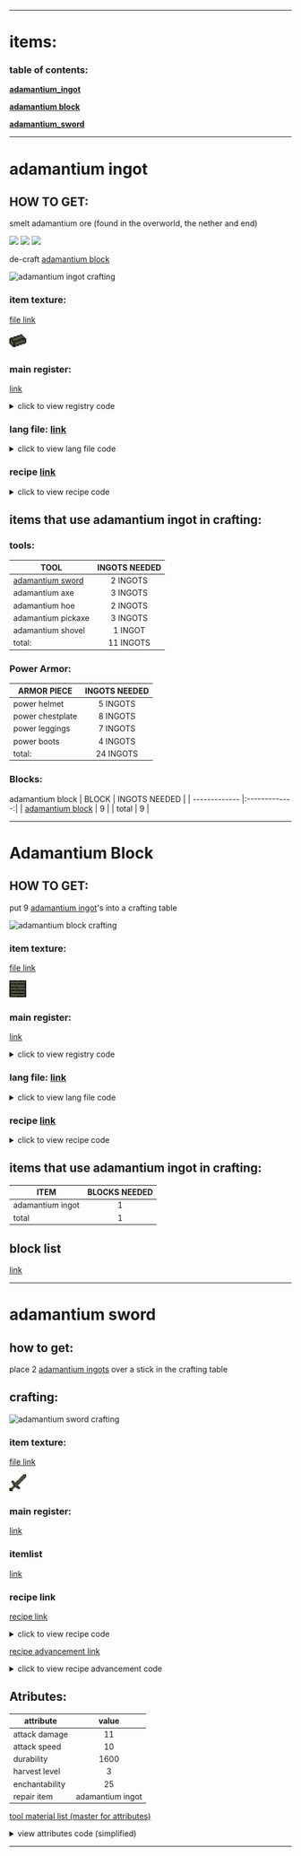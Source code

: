 ___
# items: 	

### table of contents:
[**adamantium_ingot**](https://github.com/SmakrypAB/WhaarghHammer-1.14.4/blob/unfinnished-code/items.md#adamantium_ingot)

[**adamantium block**](https://github.com/SmakrypAB/WhaarghHammer/blob/master/items.md#adamantium-block)

[**adamantium_sword**](https://github.com/SmakrypAB/WhaarghHammer-1.14.4/blob/unfinnished-code/items.md#adamantium-sword)
___
# adamantium ingot 

## HOW TO GET: 
smelt adamantium ore (found in the overworld, the nether and end)

<img src="https://cdn.discordapp.com/attachments/390208204984025088/684100817552408619/unknown.png"> <img src="https://media.discordapp.net/attachments/390208204984025088/684097878666510358/unknown.png"> <img src="https://cdn.discordapp.com/attachments/390208204984025088/684098191255404562/unknown.png">

de-craft [adamantium block](https://github.com/SmakrypAB/WhaarghHammer/blob/master/items.md#adamantium-block)

<img src="https://cdn.discordapp.com/attachments/390208204984025088/684096612523573269/unknown.png" alt="adamantium ingot crafting">

### item texture:  
[file link](https://github.com/SmakrypAB/WhaarghHammer-1.14.4/blob/41874cc925adf76cfffc23f0f1af09dd814beb78/src/main/java/smakrypsletaren/whaarghhammer/lists/ItemList.java#L7)


<img src="https://github.com/SmakrypAB/WhaarghHammer-1.14.4/blob/master/src/main/resources/assets/whaarghhammer/textures/item/adamantium_ingot.png" alt="adamantium ingot" height="30" width="30"/>

### main register: 

[link](https://github.com/SmakrypAB/WhaarghHammer-1.14.4/blob/41874cc925adf76cfffc23f0f1af09dd814beb78/src/main/java/smakrypsletaren/whaarghhammer/WhaarghHammer.java#L85)

<details>
<summary>click to view registry code</summary>
<p>

```java
ItemList.adamantium_ingot = new Item(new Item.Properties().group(ItemGroup.MISC)).setRegistryName(location("adamantium_ingot")),
```
</p>
</details>

### lang file: [link](https://github.com/SmakrypAB/WhaarghHammer-1.14.4/blob/41874cc925adf76cfffc23f0f1af09dd814beb78/src/main/resources/assets/whaarghhammer/lang/en_us.json#L2)

<details>
<summary>click to view lang file code</summary>
<p>

```json
"item.whaarghhammer.adamantium_ingot": "adamantium ingot",
```

</p>
</details>


### recipe [link](https://github.com/SmakrypAB/WhaarghHammer-1.14.4/blob/master/src/main/resources/data/whaarghhammer/recipes/tutorial_item_crafting.json)

<details>
<summary>click to view recipe code</summary>
<p>

```json
{
	"type": "minecraft:crafting_shapeless",
	"ingredients": [
		{ "item": "whaarghhammer:tutorial_block" }
	],
	"result": {
		"item": "whaarghhammer:tutorial_item",
		"count": 9
 	}
}
```

</p>
</details>


## items that use adamantium ingot in crafting:
### tools: 
|  TOOL | INGOTS NEEDED |
| ------------- |:-------------:|
| [adamantium sword](https://github.com/SmakrypAB/WhaarghHammer-1.14.4/blob/unfinnished-code/items.md#adamantium-sword) | 2 INGOTS |
| adamantium axe | 3 INGOTS |
| adamantium hoe | 2 INGOTS |
| adamantium pickaxe | 3 INGOTS |
| adamantium shovel | 1 INGOT |
| total: | 11 INGOTS |
### Power Armor:
| ARMOR PIECE | INGOTS NEEDED |
| ------------- |:-------------:|
| power helmet | 5 INGOTS |
| power chestplate | 8 INGOTS | 
| power leggings | 7 INGOTS  |
| power boots | 4 INGOTS |
| total: | 24 INGOTS |
### Blocks:

adamantium block
|  BLOCK | INGOTS NEEDED |
| ------------- |:-------------:|
| [adamantium block](https://github.com/SmakrypAB/WhaarghHammer/blob/master/items.md#adamantium-block) | 9 |
| total | 9 |
___

# Adamantium Block


## HOW TO GET:

put 9 [adamantium ingot](https://github.com/SmakrypAB/WhaarghHammer-1.14.4/blob/unfinnished-code/items.md#adamantium_ingot)'s into a crafting table


<img src="https://cdn.discordapp.com/attachments/390208204984025088/685660829617618958/unknown.png" alt="adamantium block crafting">

### item texture:  
[file link](https://github.com/SmakrypAB/WhaarghHammer-1.14.4/blob/41874cc925adf76cfffc23f0f1af09dd814beb78/src/main/java/smakrypsletaren/whaarghhammer/lists/ItemList.java#L7)


<img src="https://github.com/SmakrypAB/WhaarghHammer/blob/master/src/main/resources/assets/whaarghhammer/textures/block/adamantium_block.png" alt="adamantium block" height="30" width="30"/>


### main register: 

[link](https://github.com/SmakrypAB/WhaarghHammer/blob/9b2fddaee1c97e26d90f52a338ec47521984f535/src/main/java/smakrypsletaren/whaarghhammer/WhaarghHammer.java#L107)

<details>
<summary>click to view registry code</summary>
<p>

```java
ItemList.adamantium_block = new BlockItem(BlockList.adamantium_block, new Item.Properties().group(WhaarghH)).setRegistryName(BlockList.adamantium_block.getRegistryName()),
```
</p>
</details>


### lang file: [link](https://github.com/SmakrypAB/WhaarghHammer-1.14.4/blob/41874cc925adf76cfffc23f0f1af09dd814beb78/src/main/resources/assets/whaarghhammer/lang/en_us.json#L2)


<details>
<summary>click to view lang file code</summary>
<p>

```json
"item.whaarghhammer.adamantium_block": "adamantium block",
```

</p>
</details>

### recipe [link](https://github.com/SmakrypAB/WhaarghHammer/blob/master/src/main/resources/data/whaarghhammer/recipes/adamantium_block.json)

<details>
<summary>click to view recipe code</summary>
<p>

```json
  
{
	"type": "minecraft:crafting_shaped",
	"pattern": [
		"XXX",
		"XXX",
		"XXX"
	],
	"key": {
		"X": {
			"item": "whaarghhammer:adamantium_ingot"
		}
	},
	"result": {
		"item": "whaarghhammer:adamantium_block"
 	}
}
```

</p>
</details>

## items that use adamantium ingot in crafting:

|  ITEM | BLOCKS NEEDED |
| ------------- |:-------------:|
| adamantium ingot | 1 |
| total | 1 |

## block list
[link](https://github.com/SmakrypAB/WhaarghHammer-1.14.4-out-dated-/blob/master/src/main/java/smakrypsletaren/whaarghhammer/lists/BlockList.java)

___

# adamantium sword

## how to get:
place 2 [adamantium ingots](https://github.com/SmakrypAB/WhaarghHammer-1.14.4/blob/unfinnished-code/items.md#adamantium_ingot) over a stick in the crafting table

## crafting: 

<img src="https://cdn.discordapp.com/attachments/390208204984025088/684093543366524982/unknown.png" alt="adamantium sword crafting">

### item texture:  
[file link](https://github.com/SmakrypAB/WhaarghHammer-1.14.4/blob/41874cc925adf76cfffc23f0f1af09dd814beb78/src/main/java/smakrypsletaren/whaarghhammer/lists/ItemList.java#L7)


<img src="https://github.com/SmakrypAB/WhaarghHammer-1.14.4/blob/master/src/main/resources/assets/whaarghhammer/textures/item/adamantium_sword.png" alt="adamantium sword" height="30" width="30"/>

### main register:

[link](https://github.com/SmakrypAB/WhaarghHammer-1.14.4/blob/445bb9d78873a7919067a13e5e98c70dc85981f3/src/main/java/smakrypsletaren/whaarghhammer/WhaarghHammer.java#L94)

### itemlist

[link](https://github.com/SmakrypAB/WhaarghHammer-1.14.4/blob/dfba025200b4dbf5bd9bce26412028bca9ef915f/src/main/java/smakrypsletaren/whaarghhammer/lists/ItemList.java#L9)

### recipe link

[recipe link](https://github.com/SmakrypAB/WhaarghHammer-1.14.4/blob/master/src/main/resources/data/whaarghhammer/recipes/adamantium_sword.json)


<details>
<summary>click to view recipe code</summary>
<p>

```json
{
	"type": "minecraft:crafting_shaped",
	"pattern": [
		"X",
		"X",
		"#"
	],
	"key": {
		"#": {
 			"item": "minecraft:stick"
		},
		"X": {
			"item": "whaarghhammer:adamantium_ingot"
		}
	},
	"result": {
		"item": "whaarghhammer:adamantium_sword"
 	}
}
```
</details>
</p>

[recipe advancement link](https://github.com/SmakrypAB/WhaarghHammer-1.14.4/blob/master/src/main/resources/data/whaarghhammer/advancements/recipes/misc/tutorial_sword.json)

<details>
<summary>click to view recipe advancement code</summary>
<p>


```json
{
    "parent": "minecraft:recipes/root",
    "rewards": {
        "recipes": [
            "whaarghhammer:tutorial_sword"
        ]
    },
    "criteria": {
        "has_ingot": {
            "trigger": "minecraft:inventory_changed",
            "conditions": {
                "items": [
                    {
                        "item": "whaarghhammer:tutorial_item"
                    }
                ]
            }
        },
        "has_the_recipe": {
            "trigger": "minecraft:recipe_unlocked",
            "conditions": {
                "recipe": "whaarghhammer:tutorial_sword"
            }
        }
    },
    "requirements": [
        [
            "has_ingot",
            "has_the_recipe"
        ]
    ]
}
```
</p>
</details>

## Atributes:

|  attribute | value |
| ------------- |:-------------:|
| attack damage | 11 |
| attack speed | 10 |
| durability | 1600 |
| harvest level | 3 |
| enchantability | 25  |
| repair item | adamantium ingot | 

[tool material list (master for attributes)](https://github.com/SmakrypAB/WhaarghHammer-1.14.4/blob/master/src/main/java/smakrypsletaren/whaarghhammer/lists/ToolMaterialList.java)

<details>
<summary>view attributes code (simplified)</summary>
<p>

```java

public enum ToolMaterialList implements IItemTier
{
 // these values (10.0f, 9.0f, 1600, 3, 25,) are constant values
	tutorial(10.0f, 9.0f, 1600, 3, 25, ItemList.tutorial_item);
  // here the defined values get used in order of what value was written first and gets put into a variable
	private float attackDamage, efficiency;
	private int durability, harvestLevel, enchantability;
	private Item repairMaterial;
	
	private ToolMaterialList(float attackDamage, float efficiency, int durability, int harvestLevel, int enchantability, Item repairMaterial) 
	{
  // the variables get turned into @override readable values that will replace the source code
		this.attackDamage = attackDamage;
		this.efficiency = efficiency;
		this.durability = durability;
		this.harvestLevel = harvestLevel;
		this.enchantability = enchantability;
		this.repairMaterial = repairMaterial;
	}
```

```java
ItemList.tutorial_sword = new SwordItem(ToolMaterialList.tutorial, 0, 6.0f, new Item.Properties().group(WhaarghH)).setRegistryName(location("tutorial_sword")),
```

</p>
</details>

___

